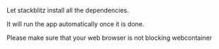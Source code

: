 Let stackblitz install all the dependencies.

It will run the app automatically once it is done.

Please make sure that your web browser is not blocking webcontainer
